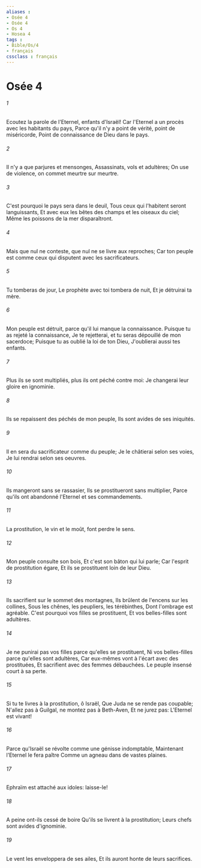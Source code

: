 ```yaml
---
aliases : 
- Osée 4
- Osée 4
- Os 4
- Hosea 4
tags : 
- Bible/Os/4
- français
cssclass : français
---
```


# Osée 4

###### 1
Ecoutez la parole de l'Eternel, enfants d'Israël! Car l'Eternel a un procès avec les habitants du pays, Parce qu'il n'y a point de vérité, point de miséricorde, Point de connaissance de Dieu dans le pays.
###### 2
Il n'y a que parjures et mensonges, Assassinats, vols et adultères; On use de violence, on commet meurtre sur meurtre.
###### 3
C'est pourquoi le pays sera dans le deuil, Tous ceux qui l'habitent seront languissants, Et avec eux les bêtes des champs et les oiseaux du ciel; Même les poissons de la mer disparaîtront.
###### 4
Mais que nul ne conteste, que nul ne se livre aux reproches; Car ton peuple est comme ceux qui disputent avec les sacrificateurs.
###### 5
Tu tomberas de jour, Le prophète avec toi tombera de nuit, Et je détruirai ta mère.
###### 6
Mon peuple est détruit, parce qu'il lui manque la connaissance. Puisque tu as rejeté la connaissance, Je te rejetterai, et tu seras dépouillé de mon sacerdoce; Puisque tu as oublié la loi de ton Dieu, J'oublierai aussi tes enfants.
###### 7
Plus ils se sont multipliés, plus ils ont péché contre moi: Je changerai leur gloire en ignominie.
###### 8
Ils se repaissent des péchés de mon peuple, Ils sont avides de ses iniquités.
###### 9
Il en sera du sacrificateur comme du peuple; Je le châtierai selon ses voies, Je lui rendrai selon ses oeuvres.
###### 10
Ils mangeront sans se rassasier, Ils se prostitueront sans multiplier, Parce qu'ils ont abandonné l'Eternel et ses commandements.
###### 11
La prostitution, le vin et le moût, font perdre le sens.
###### 12
Mon peuple consulte son bois, Et c'est son bâton qui lui parle; Car l'esprit de prostitution égare, Et ils se prostituent loin de leur Dieu.
###### 13
Ils sacrifient sur le sommet des montagnes, Ils brûlent de l'encens sur les collines, Sous les chênes, les peupliers, les térébinthes, Dont l'ombrage est agréable. C'est pourquoi vos filles se prostituent, Et vos belles-filles sont adultères.
###### 14
Je ne punirai pas vos filles parce qu'elles se prostituent, Ni vos belles-filles parce qu'elles sont adultères, Car eux-mêmes vont à l'écart avec des prostituées, Et sacrifient avec des femmes débauchées. Le peuple insensé court à sa perte.
###### 15
Si tu te livres à la prostitution, ô Israël, Que Juda ne se rende pas coupable; N'allez pas à Guilgal, ne montez pas à Beth-Aven, Et ne jurez pas: L'Eternel est vivant!
###### 16
Parce qu'Israël se révolte comme une génisse indomptable, Maintenant l'Eternel le fera paître Comme un agneau dans de vastes plaines.
###### 17
Ephraïm est attaché aux idoles: laisse-le!
###### 18
A peine ont-ils cessé de boire Qu'ils se livrent à la prostitution; Leurs chefs sont avides d'ignominie.
###### 19
Le vent les enveloppera de ses ailes, Et ils auront honte de leurs sacrifices.
